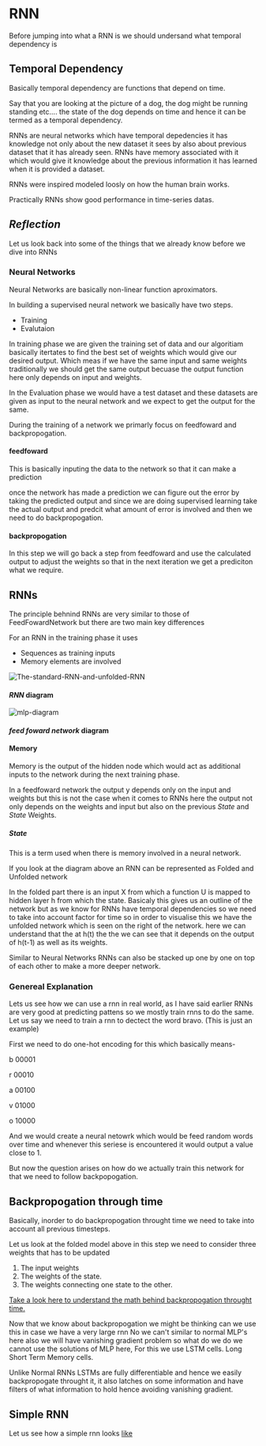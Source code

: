 # RNN
Before jumping into what a RNN is we  should undersand what temporal dependency is

## Temporal Dependency
Basically temporal dependency are functions that depend on time.

Say that you are looking at the picture of a dog, the dog might be running standing etc.... the state of the dog depends on time and hence it can be termed as a temporal dependency.

RNNs are neural networks which have temporal depedencies it has knowledge not only about the new dataset it sees by also about previous dataset that it has already seen.
RNNs have memory associated with it which would give it knowledge about the previous information it has learned when it is provided a dataset.

RNNs were inspired modeled loosly on how the human brain works.

Practically RNNs show good performance in time-series datas.

## _Reflection_

Let us look back into some of the things that we already know before we dive into RNNs

### Neural Networks 

Neural Networks are basically non-linear function aproximators.

In building a supervised neural network we basically have two steps.
* Training 
* Evalutaion

In training phase we are given the training set of data and our algoritiam basically itertates to find the best set of weights which would give our desired output. Which meas if we have the same input and same weights traditionally we should get the same output becuase the output function here only depends on input and weights. 

In the Evaluation phase we would have a test dataset and these datasets are given as input to the neural network and we expect to get the output for the same. 

During the training of a network we primarly focus on feedfoward and backpropogation.

#### feedfoward

This is basically inputing the data to the network so that it can make a prediction

once the network has made a prediction we can figure out the error by taking the predicted output and since we are doing supervised learning take the actual output and predcit what amount of error is involved and then we need to do backpropogation.

#### backpropogation

In this step we will go back a step from feedfoward and use the calculated output to adjust the weights so that in the next iteration we get a prediciton what we require.

## RNNs

The principle behnind RNNs are very similar to those of FeedFowardNetwork but there are two main key differences

For an RNN in the training phase it uses

* Sequences as training inputs
* Memory elements are involved



![The-standard-RNN-and-unfolded-RNN](https://user-images.githubusercontent.com/43090559/82646483-4baabd00-9c32-11ea-86d3-167e0951044b.png)

#### _RNN_ diagram
![mlp-diagram](https://user-images.githubusercontent.com/43090559/82646531-5ebd8d00-9c32-11ea-98ed-d45b67c29c48.jpg)

#### _feed foward network_ diagram
#### Memory
Memory is the output of the hidden node which would act as additional inputs to the network during the next training phase.

In a feedfoward network the output y depends only on the input and weights but this is not the case when it comes to RNNs here the output not only depends on the weights and input but also on the previous _State_ and _State_ Weights.

##### State

This is a term used when there is memory involved in a neural network.

If you look at the diagram above an RNN can be represented as Folded and Unfolded network

In the folded part there is an input X from which a function U is mapped to hidden layer h from which the state. Basicaly this gives us an outline of the network but as we know for RNNs have temporal dependencies so we need to take into account factor for time so in order to visualise this we have the unfolded network which is seen on the right of the network. here we can understand that the at h(t) the the we can see that it depends on the output of h(t-1) as well as its weights.

Similar to Neural Networks RNNs can also be stacked up one by one on top of each other to make a more deeper network.

### Genereal Explanation

Lets us see how we can use a rnn in real world, as I have said earlier RNNs are very good at predicting pattens so we mostly train rnns to do the same. Let us say we need to train a rnn to dectect the word bravo. (This is just an example)

First we need to do one-hot encoding for this which basically means-

b 00001

r 00010

a 00100

v 01000

o 10000

And we would create a neural netowrk which would be feed random words over time and whenever this seriese is encountered it would output a value close to 1.

But now the question arises on how do we actually train this network for that we need to follow backpopogation.

## Backpropogation through time

Basically, inorder to do backpropogation throught time we need to take into account all previous timesteps.

Let us look at the folded model above in this step we need to consider three weights that has to be updated

1. The input weights
1. The weights of the state.
1. The weights connecting one state to the other.


[Take a look here to understand the math behind backpropogation throught time.](https://d2l.ai/chapter_recurrent-neural-networks/bptt.html)

Now that we know about backpropogation we might be thinking can we use this in case we have a very large rnn No we can't similar to normal MLP's here also we will have vanishing gradient problem so what do we do we cannot use the solutions of MLP here, For this we use LSTM cells.
Long Short Term Memory cells.

Unlike Normal RNNs LSTMs are fully differentiable and hence we easily backpropogate throught it, it also latches on some information and have filters of what information to hold hence avoiding vanishing gradient.

## Simple RNN
Let us see how a simple rnn looks [like](https://github.com/abhijitramesh/rnn-under-the-hood/blob/master/Simple_RNN.ipynb)